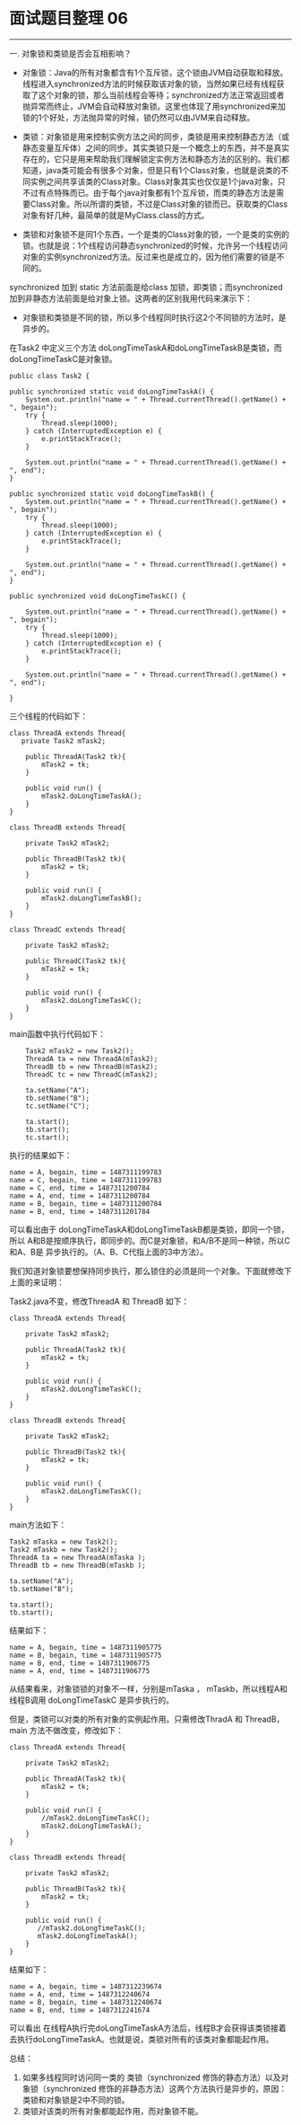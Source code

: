 # 面试题目整理 06
<hr>   
  
一. 对象锁和类锁是否会互相影响？

* 对象锁：Java的所有对象都含有1个互斥锁，这个锁由JVM自动获取和释放。线程进入synchronized方法的时候获取该对象的锁，当然如果已经有线程获取了这个对象的锁，那么当前线程会等待；synchronized方法正常返回或者抛异常而终止，JVM会自动释放对象锁。这里也体现了用synchronized来加锁的1个好处，方法抛异常的时候，锁仍然可以由JVM来自动释放。

* 类锁：对象锁是用来控制实例方法之间的同步，类锁是用来控制静态方法（或静态变量互斥体）之间的同步。其实类锁只是一个概念上的东西，并不是真实存在的，它只是用来帮助我们理解锁定实例方法和静态方法的区别的。我们都知道，java类可能会有很多个对象，但是只有1个Class对象，也就是说类的不同实例之间共享该类的Class对象。Class对象其实也仅仅是1个java对象，只不过有点特殊而已。由于每个java对象都有1个互斥锁，而类的静态方法是需要Class对象。所以所谓的类锁，不过是Class对象的锁而已。获取类的Class对象有好几种，最简单的就是MyClass.class的方式。

* 类锁和对象锁不是同1个东西，一个是类的Class对象的锁，一个是类的实例的锁。也就是说：1个线程访问静态synchronized的时候，允许另一个线程访问对象的实例synchronized方法。反过来也是成立的，因为他们需要的锁是不同的。   

synchronized 加到 static 方法前面是给class 加锁，即类锁；而synchronized 加到非静态方法前面是给对象上锁。这两者的区别我用代码来演示下：  

* 对象锁和类锁是不同的锁，所以多个线程同时执行这2个不同锁的方法时，是异步的。  


在Task2 中定义三个方法 doLongTimeTaskA和doLongTimeTaskB是类锁，而doLongTimeTaskC是对象锁。  
  
	public class Task2 {

    public synchronized static void doLongTimeTaskA() {
        System.out.println("name = " + Thread.currentThread().getName() + ", begain");
        try {
            Thread.sleep(1000);
        } catch (InterruptedException e) {
            e.printStackTrace();
        }

        System.out.println("name = " + Thread.currentThread().getName() + ", end");
    }

    public synchronized static void doLongTimeTaskB() {
        System.out.println("name = " + Thread.currentThread().getName() + ", begain");
        try {
            Thread.sleep(1000);
        } catch (InterruptedException e) {
            e.printStackTrace();
        }

        System.out.println("name = " + Thread.currentThread().getName() + ", end");
    }

    public synchronized void doLongTimeTaskC() {

        System.out.println("name = " + Thread.currentThread().getName() + ", begain");
        try {
            Thread.sleep(1000);
        } catch (InterruptedException e) {
            e.printStackTrace();
        }

        System.out.println("name = " + Thread.currentThread().getName() + ", end");

    }  
  
三个线程的代码如下：  
  
	class ThreadA extends Thread{
 	   private Task2 mTask2;

		public ThreadA(Task2 tk){
        	mTask2 = tk;
    	}

    	public void run() {
        	mTask2.doLongTimeTaskA();
    	}
	}

	class ThreadB extends Thread{

    	private Task2 mTask2;

    	public ThreadB(Task2 tk){
    	    mTask2 = tk;
    	}

    	public void run() {
    	    mTask2.doLongTimeTaskB();
    	}
	}

	class ThreadC extends Thread{

    	private Task2 mTask2;

    	public ThreadC(Task2 tk){
    	    mTask2 = tk;
    	}

    	public void run() {
    	    mTask2.doLongTimeTaskC();
    	}
	}  
  
main函数中执行代码如下：  
  

        Task2 mTask2 = new Task2();
        ThreadA ta = new ThreadA(mTask2);
        ThreadB tb = new ThreadB(mTask2);
        ThreadC tc = new ThreadC(mTask2);

        ta.setName("A");
        tb.setName("B");
        tc.setName("C");

        ta.start();
        tb.start();
        tc.start();  
  
执行的结果如下：  
  
	name = A, begain, time = 1487311199783
	name = C, begain, time = 1487311199783
	name = C, end, time = 1487311200784
	name = A, end, time = 1487311200784
	name = B, begain, time = 1487311200784
	name = B, end, time = 1487311201784  
  
可以看出由于 doLongTimeTaskA和doLongTimeTaskB都是类锁，即同一个锁，所以 A和B是按顺序执行，即同步的。而C是对象锁，和A/B不是同一种锁，所以C和A、B是 异步执行的。（A、B、C代指上面的3中方法）。  
  
我们知道对象锁要想保持同步执行，那么锁住的必须是同一个对象。下面就修改下上面的来证明：  
  
Task2.java不变，修改ThreadA 和 ThreadB 如下：  
  
	class ThreadA extends Thread{

    	private Task2 mTask2;

    	public ThreadA(Task2 tk){
        	mTask2 = tk;
    	}

    	public void run() {
    	    mTask2.doLongTimeTaskC();
    	}
	}

	class ThreadB extends Thread{

    	private Task2 mTask2;

    	public ThreadB(Task2 tk){
    	    mTask2 = tk;
    	}

    	public void run() {
    	    mTask2.doLongTimeTaskC();
    	}
	}  
  
main方法如下：  
  
	Task2 mTaska = new Task2();
	Task2 mTaskb = new Task2();
	ThreadA ta = new ThreadA(mTaska );
	ThreadB tb = new ThreadB(mTaskb );

	ta.setName("A");
	tb.setName("B");

	ta.start();
	tb.start();  
  
结果如下：  
  
	name = A, begain, time = 1487311905775
	name = B, begain, time = 1487311905775
	name = B, end, time = 1487311906775
	name = A, end, time = 1487311906775  
  
从结果看来，对象锁锁的对象不一样，分别是mTaska ， mTaskb，所以线程A和线程B调用 doLongTimeTaskC 是异步执行的。

但是，类锁可以对类的所有对象的实例起作用。只需修改ThradA 
和 ThreadB，main 方法不做改变，修改如下：  
  
	class ThreadA extends Thread{

    	private Task2 mTask2;

    	public ThreadA(Task2 tk){
    	    mTask2 = tk;
    	}

    	public void run() {
    	    //mTask2.doLongTimeTaskC();
    	    mTask2.doLongTimeTaskA();
    	}
	}

	class ThreadB extends Thread{

    	private Task2 mTask2;

    	public ThreadB(Task2 tk){
    	    mTask2 = tk;
    	}

    	public void run() {
    	   //mTask2.doLongTimeTaskC();
    	   mTask2.doLongTimeTaskA();
    	}
	}  
  
结果如下：  
  
	name = A, begain, time = 1487312239674
	name = A, end, time = 1487312240674
	name = B, begain, time = 1487312240674
	name = B, end, time = 1487312241674  
  
可以看出 在线程A执行完doLongTimeTaskA方法后，线程B才会获得该类锁接着去执行doLongTimeTaskA。也就是说，类锁对所有的该类对象都能起作用。

总结： 
1. 如果多线程同时访问同一类的 类锁（synchronized 修饰的静态方法）以及对象锁（synchronized 修饰的非静态方法）这两个方法执行是异步的，原因：类锁和对象锁是2中不同的锁。 
2. 类锁对该类的所有对象都能起作用，而对象锁不能。